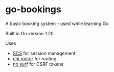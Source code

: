 # go-bookings
A basic booking system - used while learning Go

Built in Go version 1.20

Uses 	
- [SCS](https://github.com/alexedwards/scs) for session management
- [chi router](https://github.com/go-chi/chi) for routing
- [no surf](https://github.com/justinas/nosurf) for CSRF tokens


